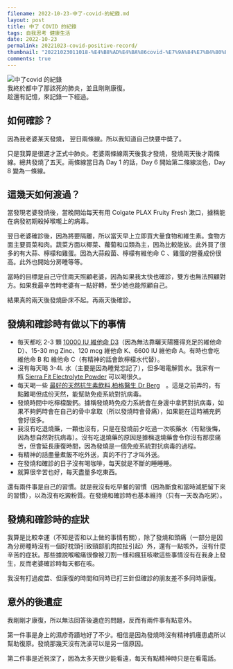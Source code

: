 ```yaml
---
filename: 2022-10-23-中了-covid-的紀錄.md
layout: post
title: 中了 COVID 的紀錄
tags: 自我思考 健康生活
date: 2022-10-23
permalink: 20221023-covid-positive-record/
thumbnail: "20221023011018-%E4%B8%AD%E4%BA%86covid-%E7%9A%84%E7%B4%80%E9%8C%84.jpeg"
comments: true
---
```


![中了covid 的紀錄](https://roulesophy.github.io/images/20221023011018-%E4%B8%AD%E4%BA%86covid-%E7%9A%84%E7%B4%80%E9%8C%84.jpeg)  
我終於都中了那該死的肺炎，並且剛剛康復。  
趁還有記憶，來記錄一下經過。

## 如何確診？

因為我老婆某天發燒， 翌日兩條線。所以我知道自己快要中奬了。

只是我算是很遲才正式中肺炎。老婆兩條線兩天後我才發燒，發燒兩天後才兩條線。總共發燒了五天。兩條線當日為 Day 1 的話，Day 6 開始第二條線淡色，Day 8 變為一條線。

## 這幾天如何渡過？

當發現老婆發燒後，當晚開始每天有用 Colgate PLAX Fruity Fresh 漱口，據稱能在病發初期殺掉喉嚨上的病毒。

翌日老婆確診後，因為將要隔離，所以當天早上立即買大量食物和維生素。食物方面主要買菜和肉。蔬菜方面以椰菜、蘿蔔和瓜類為主，因為比較能放。此外買了很多的有大蒜、檸檬和雞蛋。因為大蒜殺菌、檸檬有維他命 C 、雞蛋的營養成份很高。此外也開始分房睡等等。

當時的目標是自己守住兩天照顧老婆，因為如果我太快也確診，雙方也無法照顧對方。如果我最辛苦時老婆有一點好轉，至少她也能照顧自己。

結果真的兩天後發燒卧床不起。再兩天後確診。

## 發燒和確診時有做以下的事情

- 每天都吃 2-3 顆 [10000 IU 維他命 D3](https://www.amazon.com/NOW-Vitamin-D-3-000-Softgels/dp/B00F45EQ4W)（因為無法靠曬天陽獲得充足的維他命 D）、15-30 mg Zinc、120 mcg 維他命 K、6600 IU 維他命 A。有時也會吃 維他命 B 和 維他命 C（有精神的話會飲檸檬水代替）。
- 沒有每天喝 3-4L 水（主要是因為睡覺忘記了），但多喝電解質水。我家有一瓶 [Sierra Fit Electrolyte Powder](https://www.amazon.com/Sierra-Fit-Electrolyte-Calories-Lemonade/dp/B0841GQ8TP) 可以喝很久。
- 每天喝一些 [最好的天然抗生素飲料,柏格醫生 Dr Berg](https://www.youtube.com/watch?v=HKOHelFyuYw)　。這是之前弄的，有點難喝但成份天然，能幫助免疫系統對抗病毒。
- 發燒時間中吃檸檬酸鈣。據稱發燒時免疫力系統會在身邊中拿鈣對抗病毒，如果不夠鈣時會在自己的骨中拿取（所以發燒時會骨痛），如果能在這時補充鈣會好很多。
- 我沒有吃退燒藥，一顆也沒有，只是在發燒前夕吃過一次咳藥水（有點後悔，因為想自然對抗病毒）。沒有吃退燒藥的原因是據稱退燒藥會令你沒有那麼痛苦，但會延長康復時間，因為發燒是一個免疫系統對抗病毒的過程。
- 有精神的話盡量煮飯不吃外送，真的不行了才叫外送。
- 在發燒和確診的日子沒有喝咖啡，每天就是不斷的睡睡睡。
- 就算很辛苦也好，每天盡量多吃東西。

還有兩件事是自己的習慣。就是我沒有吃早餐的習慣（因為斷食和當時減肥留下來的習慣），以為沒有吃澱粉質。在發燒和確診時也基本維持（只有一天改為吃粥）。

## 發燒和確診時的症狀

我算是比較幸運（不知是否和以上做的事情有關），除了發燒和頭痛（一部分是因為分房睡時沒有一個好枕頭引致頸部肌肉拉扯引起）外，還有一點咳外，沒有什麼辛苦的症狀。那些據說喉嚨痛很像被刀割一樣和瘋狂咳嗽這些事情沒有在我身上發生，反而老婆確診時每天都在咳。

我沒有打過疫苗、但康復的時間和同時已打三針但確診的朋友差不多同時康復。

## 意外的後遺症

我剛剛才康復，所以無法回答後遺症的問題，反而有兩件事有點意外。

第一件事是身上的濕疹奇蹟地好了不少。相信是因為發燒時沒有精神抓癢患處所以幫助復原。發燒那幾天沒有洗澡可以是另一個原因。

第二件事是近視深了，因為太多天很少能看遠，每天有點精神時只是在看電話。
